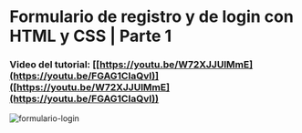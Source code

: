 # Formulario de registro y de login con HTML y CSS | Parte 1
### Video del tutorial: [[https://youtu.be/W72XJJUlMmE](https://youtu.be/FGAG1CIaQvI)]([https://youtu.be/W72XJJUlMmE](https://youtu.be/FGAG1CIaQvI))

![formulario-login](https://user-images.githubusercontent.com/85034795/181589988-03e44dcf-193d-4860-ba1e-3fd83626fdf2.png)
